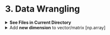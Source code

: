 # 3. Data Wrangling

<div style='width:1000px;margin:auto'>
<details><summary> <b>See Files in Current Directory</b> </summary><p>
```
import os
print(os.listdir("../input"))
```
</p></details>

<details><summary>Add <b>new dimension</b> to vector/matrix [np.array] </summary><p>
```
#### Trick number #1:
# Add a second dimension
# This is like x[:, np.newaxis] == x[:, None]
x[np.newaxis].shape, x[None].shape

#### Trick number #2:
# Add a new dimension at last.
# This is much better/safe approch
x[..., None].shape, x[..., np.newaxis].shape


#### Trick number #3:
# First parameter is the array/tensor
# Second parameter is the position where you want to add.
# ex:  BEFORE: x.shape --> (4,)
#        AFTER:    x.shape --> (1, 4)
np.expand_dims(x, 0)


```
</p></details>

<details><summary><b>Settings for Plotting</b> </summary><p>
```
import matplotlib.pyplot as plt

def set_plot_sizes(sml, med, big):
    plt.rc('font', size=sml)          # controls default text sizes
    plt.rc('axes', titlesize=sml)     # fontsize of the axes title
    plt.rc('axes', labelsize=med)    # fontsize of the x and y labels
    plt.rc('xtick', labelsize=sml)    # fontsize of the tick labels
    plt.rc('ytick', labelsize=sml)    # fontsize of the tick labels
    plt.rc('legend', fontsize=sml)    # legend fontsize
    plt.rc('figure', titlesize=big)  # fontsize of the figure title
    
# Usage
set_plot_sizes(12, 14, 16)
```
</p></details>

<details><summary> <b>[Profiling]</b> See which command takes the most in a function </summary><p>
```
# Let's run it in RandomForest.
m = RandomForestRegressor(n_jobs=-1)
%prun m.fit(X, y)

# After that you can notice that the following command takes the most time in running m.fit()
# So we make once and use it multiple times.
%time X = np.array(X, dtype=np.float32)
```
</p></details>

<details><summary><b>A series of arrays</b> to <b>DataFrame</b> </summary><p>
~~~python
X_train = X_train.apply(pd.Series)
~~~
</p></details>

<details><summary> <b>Progress Bar</b> for <b>Pandas Operations</b> </summary><p>
~~~python
from tqdm import tqdm
tqdm.pandas()

temp = tweet.text.progress_apply(len)
~~~
</p></details>

<details><summary> <b>Select All Columns EXCEPT specific columns</b> </summary>
<p>
~~~python
# Option 1
df.loc[:, df.columns != 'b']

# Option 2
df.drop('b', axis=1)

# Option 3
df[df.columns.difference(['b'])]

# Option 4
df.loc[:, ~df.columns.isin(['col1', 'col2'])]

# Option 5
df[map(lambda x :x not in ['b'], list(df.columns))]
~~~
</p>
</details>

<details><summary> <b>f-Literal</b> </summary><p>
<p><a href="file:///media/mosaab/Volume/Personal/Development/Courses%20Docs/NLP%20with%20Python%20-%20Udemy/00-Python-Text-Basics/00-Working-with-Text-Files.html#Formatted-String-Literals-(f-strings)">Formatted String Literal</a> </p>
</p></details>

<details><summary> <b>Save & Remove label at the same time</b> </summary>
<p>
~~~python
label = iris.pop('species')
~~~
</p>
</details>

<details><summary> <b>Add Prefix or Suffix to all columns name</b> </summary>
<p>
~~~python
# Add Prefix
df.add_prefix('X_')

# Add Suffix
df.add_suffix('_Y')
~~~
</p>
</details>

<details><summary> <b>Create Rare Category</b> </summary>
<p>
~~~python
# See the value counts for each category
genre.value_counts()

# Select the top n categories
top_four = genre.value_counts().nlargest(4).index
top_four

# Add Rare category
genre_updated = genre.where(genre.isin(top_four), other='Rare')

# See the changes
genre_updated.value_counts()
~~~
</p>
</details>

<details><summary> <b>Select Multiple Slices of Columns from a DataFrame</b> </summary>
<p>
~~~python
# DataFrame
df = pd.DataFrame(np.random.rand(3, 11), columns=list('ABCDEFGHIJk'))

# Option 1
pd.concat([df.loc[:, 'A', 'C'], df.loc[:, 'F'], df.loc[:, 'J':'K']], axis='columns')

# Option 2
df[list(df.columns[0:3]) + list(df.columns[5]) + list(df.columns[9:11])]

# Option 3
df.iloc[:, np.r_[0:3, 5, 9:11]]

~~~
</p>
</details>

<details><summary> <b>Remove Duplicated cat/num features</b> </summary>
<p>
~~~python
train_enc = pd.DataFrame(index=train_reduced.index)

for col in tqdm_notebook(traintest.columns):
    train_enc[col] = train_reduced[col].factorize()[0]
~~~

~~~python
dup_cols = {}

for i, c1 in enumerate(tqdm_notebook(train_enc.columns)):
    for c2 in train_enc.columns[i+1:]:
        if c2 not in dup_cols and np.all(train_enc[c1] == train_enc[c2]):
            dup_cols[c2] = c1
~~~

<h4> Drop them </h4>
~~~python
traintest.drop(dup_cols.keys(), axis=1, inplace=True)
~~~
</p>
</details>


<details><summary> <b>Function</b> for <b>Summary Statistics</b> </summary>
<p>
~~~python
# Credits: https://www.kaggle.com/kabure/eda-feat-engineering-encode-conquer
from scipy import stats

# Summary dataframe
def summary_table(df, sort_col=0):
    summary              = pd.DataFrame({'dtypes': df.dtypes}).reset_index()
    summary.columns      = ['Name', 'dtypes']
    summary['Missing']   = df.isnull().sum().values
    summary['M_Percent'] = round(100 * summary['Missing'] / df.shape[0], 2)
    summary['Uniques']   = df.nunique().values
    summary['First Value'] = df.loc[0].values
    summary['Second Value'] = df.loc[1].values
    summary['Third Value'] = df.loc[2].values

    for name in summary['Name'].value_counts().index:
        summary.loc[summary['Name'] == name, 'Entropy'] = round(stats.entropy(df[name].value_counts(normalize=True), base=2), 2)

    summary = summary.sort_values(by=[sort_col], ascending=False) if sort_col else summary
    
    # Print some smmaries.
    print(f'~> Dataframe has {bg(df.shape[1])} Columns, and {bg(df.shape[0])} Rows.')
    print(f'~> Dataframe has {bg(summary[summary["Missing"] > 0].shape[0], color="red")} Columns have [Missing] Values.')
    print('---'*20)
    for type_name in np.unique(df.dtypes):
        print(f'~> There are {bg(df.select_dtypes(type_name).shape[1])}\t Columns that have [Type] = {bg(type_name, "s", "green")}')


    return summary.style.background_gradient(cmap='summer_r')
~~~
</p>
</details>


<details><summary>See If which features have <b>Differencet Distrubtion</b> in <b>traing</b> and <b>test</b> datasets <b>(KS Test)</b> </summary>
<p>

<p><a href="https://www.kaggle.com/alexpengxiao/preprocessing-model-averaging-by-xgb-lgb-1-39"><b>Credits</b></a> </p>
~~~python
from scipy.stats import ks_2samp
THRESHOLD_P_VALUE = 0.01 #need tuned
THRESHOLD_STATISTIC = 0.3 #need tuned
diff_cols = []
for col in train.columns:
    statistic, pvalue = ks_2samp(train[col].values, test[col].values)
    if pvalue <= THRESHOLD_P_VALUE and np.abs(statistic) > THRESHOLD_STATISTIC:
        diff_cols.append(col)
for col in diff_cols:
    if col in train.columns:
        train.drop(col, axis=1, inplace=True)
        test.drop(col, axis=1, inplace=True)
train.shape
~~~
</p>
</details>


<details><summary> Read <b>specific</b> # rows <b>(if data is large)</b> </summary>
<p>
~~~python
features_sample = pd.read_csv('../input/home-credit-default-risk-feature-tools/feature_matrix.csv', nrows = 20000)
~~~
</p>
</details>

<details><summary> <b>Select Features & Target</b> </summary>
<p style="margin: 0; padding: 0">
[Get The Data 1](file:///media/mosaab/Volume/Personal/Development/Courses%20Docs/Data%20Science/10_%20K-Nearest%20Neighbors/3_KNN%20Project-Mosaab.html#Get-the-Data) 

<b>NOTE:</b> This method works only if the `Target` class is the last column.

	X = df.iloc[:, :-1]
	y = df.iloc[:, -1]
	
[Get The Data 2](file:///media/mosaab/Volume/Personal/Development/Courses%20Docs/Data%20Science/10_%20K-Nearest%20Neighbors/2_KNN%20-%20Full%20Pipeline.html#Get-the-Data) 
~~~python
X = df.drop('TARGET CLASS', axis=1)
y = df['TARGET CLASS']
~~~
</p>
</details>

<details><summary> <b>Add Train & Test together</b> </summary>
<p>
~~~python
# Add identifying column
app_train['set'] = 'train'
app_test['set'] = 'test'
app_test["TARGET"] = np.nan

# Append the dataframes
app = app_train.append(app_test, ignore_index = True)

train = app[app['set'] == 'train']
train.head()
~~~
</p>
</details>


<details><summary> <b>De-Ananomitizing</b> </summary>
<p>
[<b>Example</b>](file:///media/mosaab/Volume/Courses/Computer%20Science/Advanced/Machine%20Learning/[FreeCoursesOnline.Me]%20Coursera%20-%20How%20to%20Win%20a%20Data%20Science%20Competition%20%20Learn%20from%20Top%20Kagglers/008.Exploratory%20data%20analysis/Ananomized%20Data%20&%20Visualization.html#Importing,-Importing,-Importing:) 
</p>
</details>

<details><summary> Show <b>a specific number of columns in (df.head())</b> </summary>
<p style="margin: 0; padding: 0">
~~~python
pd.options.display.max_columns = 1700
~~~
</p>
</details>

<details><summary>Convert <b>Data Types</b> for <b>LESS</b> memory size</summary>
<p style="margin: 0">
[<b>Check this Article</b>](https://medium.com/@vincentteyssier/optimizing-the-size-of-a-pandas-dataframe-for-low-memory-environment-5f07db3d72e) 
~~~python
import sys

def return_size(df):
    """Return size of dataframe in gigabytes"""
    return round(sys.getsizeof(df) / 1e9, 2)

def convert_types(df, print_info = False):
    
    original_memory = df.memory_usage().sum()
    
    # Iterate through each column
    for c in df:
        
        # Convert ids and booleans to integers
        if ('SK_ID' in c):
            df[c] = df[c].fillna(0).astype(np.int32)
            
        # Convert objects to category
        elif (df[c].dtype == 'object') and (df[c].nunique() < df.shape[0]):
            df[c] = df[c].astype('category')
        
        # Booleans mapped to integers
        elif list(df[c].unique()) == [1, 0]:
            df[c] = df[c].astype(bool)
        
        # Float64 to float32
        elif df[c].dtype == float:
            df[c] = df[c].astype(np.float32)
            
        # Int64 to int32
        elif df[c].dtype == int:
            df[c] = df[c].astype(np.int32)
        
    new_memory = df.memory_usage().sum()
    
    if print_info:
        print(f'Original Memory Usage: {round(original_memory / 1e9, 2)} gb.')
        print(f'New Memory Usage: {round(new_memory / 1e9, 2)} gb.')
        
    return df
~~~

### 2. Much more efficient one.
~~~python
from tqdm import tqdm_notebook

def reduce_mem_usage(df):
    start_mem = df.memory_usage().sum() / 1024**3
    print('~> Memory usage of dataframe is {:.3f} GB'.format(start_mem))

    for col in tqdm_notebook(df.columns):
        col_type = df[col].dtype
        if col_type != object:
                c_min = df[col].min()
                c_max = df[col].max()
                if str(col_type)[:3] == 'int':
                    if c_min > np.iinfo(np.int8).min and c_max < np.iinfo(np.int8).max:
                        df[col] = df[col].astype(np.int8)
                    elif c_min > np.iinfo(np.uint8).min and c_max < np.iinfo(np.uint8).max:
                        df[col] = df[col].astype(np.uint8)
                    elif c_min > np.iinfo(np.int16).min and c_max < np.iinfo(np.int16).max:
                        df[col] = df[col].astype(np.int16)
                    elif c_min > np.iinfo(np.uint16).min and c_max < np.iinfo(np.uint16).max:
                        df[col] = df[col].astype(np.uint16)
                    elif c_min > np.iinfo(np.int32).min and c_max < np.iinfo(np.int32).max:
                        df[col] = df[col].astype(np.int32)
                    elif c_min > np.iinfo(np.uint32).min and c_max < np.iinfo(np.uint32).max:
                        df[col] = df[col].astype(np.uint32)                    
                    elif c_min > np.iinfo(np.int64).min and c_max < np.iinfo(np.int64).max:
                        df[col] = df[col].astype(np.int64)
                    elif c_min > np.iinfo(np.uint64).min and c_max < np.iinfo(np.uint64).max:
                        df[col] = df[col].astype(np.uint64)
                else:
                    if c_min > np.finfo(np.float16).min and c_max < np.finfo(np.float16).max:
                        df[col] = df[col].astype(np.float16)
                    elif c_min > np.finfo(np.float32).min and c_max < np.finfo(np.float32).max:
                        df[col] = df[col].astype(np.float32)
                    else:
                        df[col] = df[col].astype(np.float64)
        ## Comment this if you have NaN value in this column.
        # else:
            # df[col] = df[col].astype('category')

    end_mem = df.memory_usage().sum() / 1024**3
    print('~> Memory usage after optimization is: {:.3f} GB'.format(end_mem))
    print('~> Decreased by {:.1f}%'.format(100 * (start_mem - end_mem) / start_mem))
    print('---'*20)
    return df
~~~
</p>
</details>

<details><summary> Select by <b>Types</b> </summary>
<p style="margin: 0">
~~~python
df.select_dtypes('int').nunique()

# You can use it, to select `Categorical Variables`
college.select_dtypes('object').nunique()

# Returns a number of columns from the same type
college.select_dtypes('float').nunique().count()
~~~
</p>
</details>

<details><summary> Show <b># of Columns</b> for each <b>Type</b> </summary>
<p style="margin: 0">
~~~python
# Number of each type of column
app_train.dtypes.value_counts()

#### Result ####
float64    65
int64      41
object     16
dtype: int64
~~~
</p>
</details>

<details><summary> Show <b># of Unique Values</b> for each <b>Column</b> </summary>
<p>
~~~python
# Number of unique classes in each object column
app_train.select_dtypes('object').apply(pd.Series.nunique, axis = 0)

#### Result #####
NAME_CONTRACT_TYPE             2
CODE_GENDER                    3
FLAG_OWN_CAR                   2
FLAG_OWN_REALTY                2
NAME_TYPE_SUITE                7
NAME_INCOME_TYPE               8
NAME_EDUCATION_TYPE            5
NAME_FAMILY_STATUS             6
~~~
</p>
</details>
<details><summary> Rename <b>Columns Name</b> </summary>
<p>
~~~python
rename = {'Column Name 1':'New Name 1', 
	'Column Name 2': 'New Name 2'}
data.rename(index=str, columns=rename, inplace=True)
~~~

</p>
</details>


<details><summary> <b>Sample, info, describe.</b> </summary>
<p style="margin: 0">
<p><a href="file:///media/mosaab/Volume/Personal/Development/Courses%20Docs/Data%20Science/0_%20A%20Data%20Science%20Framework%20to%20achieve%2099%20Accuracy/a-data-science-framework-to-achieve-99-accuracy.html#3.2-Meet-and-Greet-Data">Meet and Greet Data</a> </p>
~~~python
df.sample(10)
df.head()
df.tail()
df.describe(include='all')
df.info()
~~~
</p>
</details>

<details><summary> Show a <b>Beautiful</b> Statistical Result </summary>
<p><a href="file:///media/mosaab/Volume/Personal/Development/Courses%20Docs/Kaggle's%20Notebooks/1_Titanic%20Survival/EDA%20To%20Prediction(DieTanic).html#Embarked--%3E-Categorical-Value">See the <b>Result</b></a> <br>
<a href="https://pandas.pydata.org/pandas-docs/stable/user_guide/style.html">See the <b>Doc</b></a> </p>
<p>
~~~python
data.groupby(['Fare_Range'])['Survived'].mean().to_frame().style.background_gradient(cmap='summer_r')

data['Age_band'].value_counts().to_frame().style.background_gradient(cmap='summer')#checking the number of passenegers in each band

pd.crosstab(data.Parch,data.Pclass).style.background_gradient(cmap='summer_r')
~~~
</p>
</details>

<details><summary> <b>Word Cloud</b></summary>
<p style="margin: 0">
~~~python
from wordcloud import WordCloud, STOPWORDS

# textn_w is your list of words.
wc = WordCloud(width=1440, height=1080, background_color='black',
               max_words=len(textn_w), stopwords=set(STOPWORDS)
wc.generate(textn_w)
print(bg('Word Cloud for non_duplicate Questions Pairs:', 'str', 'green'))
plt.figure(figsize=(20, 15))
plt.imshow(wc, interpolation='bilinear')
plt.axis('off');
~~~

<h4> 2. Generate from Dictionary (tag, number of occurances)</h4>
[<b>Notebook</b>](file:///media/mosaab/Volume/Personal/Development/Courses%20Docs/Applied%20ML%20Course/0_Code/0_Case%20Studies/4_Stackoverflow%20Tag%20Predictor/1_Course%20Code/SO_Tag_Predictor.html) 
~~~python
# Lets first convert the 'result' dictionary to 'list of tuples'
tup = dict(result.items())
#Initializing WordCloud using frequencies of tags.
wordcloud = WordCloud(    background_color='black',
                          width=1600,
                          height=800,
                          stopwords=set(STOPWORDS),
                    ).generate_from_frequencies(tup)

fig = plt.figure(figsize=(30,20))
plt.imshow(wordcloud)
plt.axis('off')
plt.tight_layout(pad=0)
fig.savefig("tag.png")
plt.show()
~~~
</p>
</details>


<details><summary>From <b>String</b> to <b>Date</b></summary>
<p style="margin: 0">
<p><a href="file:///media/mosaab/Volume/Personal/Development/Courses%20Docs/Data%20Science/8_First%20Capstone%20Project/911%20Calls%20Data%20Capstone%20Project-Mosaab.html#From-String-to-Datetime">See <b>Code</b> in notebook</a> </p>
~~~python
df['timeStamp'] = pd.to_datetime(df['timeStamp'])
~~~
</p>
</details>


<details><summary>Convert a Column to Type (<b>Int</b>)</summary>
<p style="margin: 0">
[See <b>Code</b> in Kaggle](https://www.kaggle.com/jemseow/machine-learning-to-predict-app-ratings) 
~~~python
# convert reviews to numeric
df['Reviews'] = df['Reviews'].astype(int)
~~~
</p>
</details>

<details><summary><b>Align Training & Testing data with same columns</b></summary>
<p>
[see <b>results</b>](file:///media/mosaab/Volume/Personal/Development/Courses%20Docs/Kaggle's%20Notebooks/3_Home%20Credit%20Loans/1_Start%20Here:%20A%20Gentle%20Introduction.html#Aligning-Training-and-Testing-Data) 
~~~python
train_labels = app_train['TARGET']

# Align the training and testing data, keep only columns present in both dataframes
app_train, app_test = app_train.align(app_test, join = 'inner', axis = 1)

# Add the target back in
app_train['TARGET'] = train_labels

print('Training Features shape: ', app_train.shape)
print('Testing Features shape: ', app_test.shape)
~~~
</p>
</details>


<details><summary>Show <b>Top Correlated Features</b> with <b>TARGET</b></summary>
<p>
~~~python
# Function to calculate correlations with the target for a dataframe
def target_corrs(df, target):

    # List of correlations
    corrs = []

    # Iterate through the columns 
    for col in df.columns:
        print(col)
        # Skip the target column
        if col != target:
            # Calculate correlation with the target
            corr = df[target].corr(df[col])

            # Append the list as a tuple
            corrs.append((col, corr))
            
    # Sort by absolute magnitude of correlations
    corrs = sorted(corrs, key = lambda x: abs(x[1]), reverse = True)
    
    return corrs
~~~
</p>
</details>

<details><summary>Save List using <b>Pickle</b></summary>
<p>

<h4>1. Save list</h4>
~~~python
# Save the onehot columns to later use.
with open('onehot_cols.pkl', 'wb') as f:
    pickle.dump(onehot_cols, f)
~~~

<h4>2. Load List</h4>
~~~python
with open('onehot_cols.pkl', 'rb') as f:
	myList = pickle.load(f)
~~~

<h4>3. Read or Save (Compact Version) (best)</h4>
~~~python
# See if frequency encoded colums is there or not.
if os.path.isfile('./freq_cols.pkl'):
    with open('freq_cols.pkl', 'rb') as f: 
        freq_cols = pickle.load(f)
else:
    # Select only the dummy variables.
    freq_cols = [col for col in train.columns if col.startswith('freq')]
    
    # Save the onehot columns to later use.
    with open('freq_cols.pkl', 'wb') as f:
        pickle.dump(freq_cols, f)
~~~
</p>
</details>

<details><summary><b>Add a record to a DataFrame</b></summary><p>
```
df = train.append(test, ignore_index=True)
```
</p></details>

 </div>


